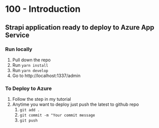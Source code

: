 # 100 - Introduction

## Strapi application ready to deploy to Azure App Service

### Run locally

1. Pull down the repo
2. Run `yarn install`
3. Run `yarn develop`
4. Go to http://localhost:1337/admin

### To Deploy to Azure

1. Follow the step in my tutorial
2. Anytime you want to deploy just push the latest to github repo
   1. `git add .`
   2. `git commit -m "Your commit message`
   3. `git push`
